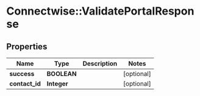 # Connectwise::ValidatePortalResponse

## Properties
Name | Type | Description | Notes
------------ | ------------- | ------------- | -------------
**success** | **BOOLEAN** |  | [optional] 
**contact_id** | **Integer** |  | [optional] 


